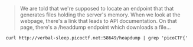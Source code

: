 > We are told that we're supposed to locate an endpoint that that generates files holding the server's memory. When we look at the webpage, there's a link that leads to API documentation. On that page, there's a /headdump endpoint which downloads a file...
```
curl http://verbal-sleep.picoctf.net:58649/heapdump | grep 'picoCTF{'
```
